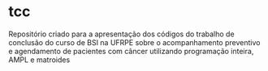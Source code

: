 # tcc
Repositório criado para a apresentação dos códigos do trabalho de conclusão do curso de BSI na UFRPE sobre o acompanhamento preventivo e agendamento de pacientes com câncer utilizando programação inteira, AMPL e matroides

